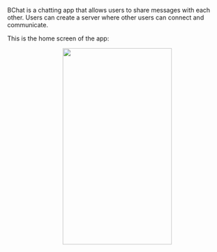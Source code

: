 BChat is a chatting app that allows users to share messages with each other. Users can create a server where other users can connect and communicate.

This is the home screen of the app:

<p align="center">
<img src="" width="250" height="450">
</p>
<br>